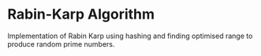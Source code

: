 # Rabin-Karp Algorithm #
Implementation of Rabin Karp using hashing and finding optimised range to produce random prime numbers.
